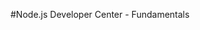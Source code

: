 <properties linkid="devnav-nodejs-fundamentals" urlDisplayName="Windows Azure Intro" pageTitle="Windows Azure Node.js fundamentals" metaKeywords="Windows Azure Node.js, Azure Node.js, Node.js Azure, Azure Node.js basics" description="Find introductory topics about using Node.js in Windows Azure." metaCanonical="" services="" documentationCenter="" title="Node.js Developer Center - Fundamentals" authors=""  solutions="" writer="" manager="" editor=""  />





#Node.js Developer Center - Fundamentals

<div chunk="../../../Shared/Chunks/fundamentals-landing.md" />